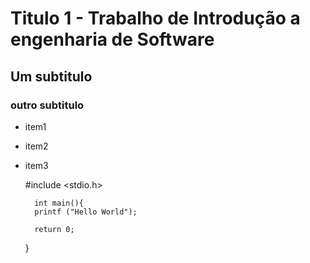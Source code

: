 # Titulo 1 - Trabalho de Introdução a engenharia de Software

## Um subtitulo

### outro subtitulo

+ item1
+ item2
+ item3

	#include <stdio.h>

		int main(){
		printf ("Hello World");
	
		return 0;
	}

